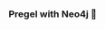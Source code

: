 ### Pregel with Neo4j 🚀














































































 























